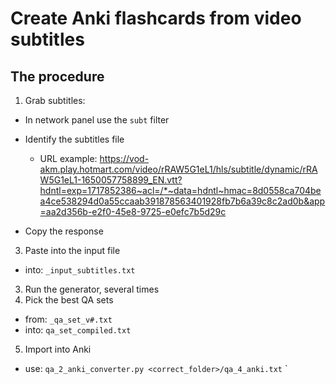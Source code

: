 # Create Anki flashcards from video subtitles

## The procedure
1. Grab subtitles:
 - In network panel use the `subt` filter 
 - Identify the subtitles file

   - URL example: https://vod-akm.play.hotmart.com/video/rRAW5G1eL1/hls/subtitle/dynamic/rRAW5G1eL1-1650057758899_EN.vtt?hdntl=exp=1717852386~acl=/*~data=hdntl~hmac=8d0558ca704bea4ce538294d0a55ccaab391878563401928fb7b6a39c8c2ad0b&app=aa2d356b-e2f0-45e8-9725-e0efc7b5d29c
 - Copy the response 
3. Paste into the input file
 - into: `_input_subtitles.txt`
3. Run the generator, several times
4. Pick the best QA sets
 - from: `_qa_set_v#.txt`
 - into: `qa_set_compiled.txt`
5. Import into Anki
  - use: `qa_2_anki_converter.py <correct_folder>/qa_4_anki.txt`
`
